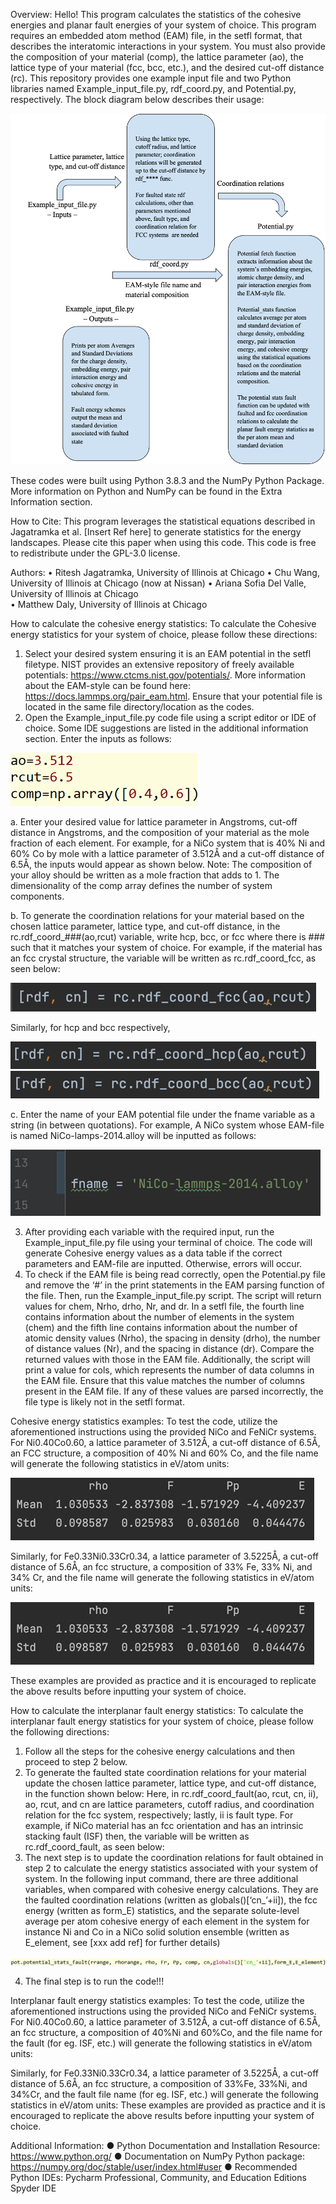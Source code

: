Overview:
Hello! This program calculates the statistics of the cohesive energies and planar fault energies of your system of choice. This program requires an embedded atom method (EAM) file, in the setfl format, that describes the interatomic interactions in your system. You must also provide the composition of your material (comp), the lattice parameter (ao), the lattice type of your material (fcc, bcc, etc.), and the desired cut-off distance (rc). This repository provides one example input file and two Python libraries named Example_input_file.py, rdf_coord.py, and Potential.py, respectively. The block diagram below describes their usage:

![](Images/Flowchart.png)

These codes were built using Python 3.8.3 and the NumPy Python Package. More information on Python and NumPy can be found in the Extra Information section.

How to Cite:
This program leverages the statistical equations described in Jagatramka et al. [Insert Ref here] to generate statistics for the energy landscapes. Please cite this paper when using this code. This code is free to redistribute under the GPL-3.0 license. 

Authors:
•	Ritesh Jagatramka, University of Illinois at Chicago
•	Chu Wang, University of Illinois at Chicago (now at Nissan)
•	Ariana Sofia Del Valle, University of Illinois at Chicago  
•	Matthew Daly, University of Illinois at Chicago 

How to calculate the cohesive energy statistics:
To calculate the Cohesive energy statistics for your system of choice, please follow these directions:
1.	Select your desired system ensuring it is an EAM potential in the setfl filetype. NIST provides an extensive repository of freely available potentials: 
https://www.ctcms.nist.gov/potentials/. 
More information about the EAM-style can be found here: 
https://docs.lammps.org/pair_eam.html. 
Ensure that your potential file is located in the same file directory/location as the codes.
2.	Open the Example_input_file.py code file using a script editor or IDE of choice. Some IDE suggestions are listed in the additional information section. Enter the inputs as follows:

![](Images/Input.png)

a.	Enter your desired value for lattice parameter in Angstroms, cut-off distance in Angstroms, and the composition of your material as the mole fraction of each element. For example, for a NiCo system that is 40% Ni and 60% Co by mole with a lattice parameter of 3.512Å and a cut-off distance of 6.5Å, the inputs would appear as shown below. 
Note: The composition of your alloy should be written as a mole fraction that adds to 1. The dimensionality of the comp array defines the number of system components. 

b.	To generate the coordination relations for your material based on the chosen lattice parameter, lattice type, and cut-off distance, in the rc.rdf_coord_###(ao,rcut) variable, write hcp, bcc, or fcc where there is ### such that it matches your system of choice. For example, if the material has an fcc crystal structure, the variable will be written as rc.rdf_coord_fcc, as seen below:

![](Images/RDF_coor_fcc.png)
 
Similarly, for hcp and bcc respectively,
 
![](Images/RDF_coor_hcp.png)
![](Images/RDF_coor_bcc.png)
 
c.	Enter the name of your EAM potential file under the fname variable as a string (in between quotations). For example, A NiCo system whose EAM-file is named NiCo-lamps-2014.alloy will be inputted as follows:

![](Images/Fname.png)

 
3.	After providing each variable with the required input, run the Example_input_file.py file using your terminal of choice. The code will generate Cohesive energy values as a data table if the correct parameters and EAM-file are inputted. Otherwise, errors will occur.
4.	To check if the EAM file is being read correctly, open the Potential.py file and remove the ‘#’ in the print statements in the EAM parsing function of the file. Then, run the Example_input_file.py script. The script will return values for chem, Nrho, drho, Nr, and dr. In a setfl file, the fourth line contains information about the number of elements in the system (chem) and the fifth line contains information about the number of atomic density values (Nrho), the spacing in density (drho), the number of distance values (Nr), and the spacing in distance (dr). Compare the returned values with those in the EAM file. Additionally, the script will print a value for cols, which represents the number of data columns in the EAM file. Ensure that this value matches the number of columns present in the EAM file. If any of these values are parsed incorrectly, the file type is likely not in the setfl format. 

Cohesive energy statistics examples:
To test the code, utilize the aforementioned instructions using the provided NiCo and FeNiCr systems. For Ni0.40Co0.60, a lattice parameter of 3.512Å, a cut-off distance of 6.5Å, an FCC structure, a composition of 40% Ni and 60% Co, and the file name will generate the following statistics in eV/atom units:


![](Images/stats.png)
 
Similarly, for Fe0.33Ni0.33Cr0.34, a lattice parameter of 3.5225Å, a cut-off distance of 5.6Å, an fcc structure, a composition of 33% Fe, 33% Ni, and 34% Cr, and the file name will generate the following statistics in eV/atom units:

![](Images/stats.png)
 
These examples are provided as practice and it is encouraged to replicate the above results before inputting your system of choice.

How to calculate the interplanar fault energy statistics:
To calculate the interplanar fault energy statistics for your system of choice, please follow the following directions:
1.	Follow all the steps for the cohesive energy calculations and then proceed to step 2 below.
2.	To generate the faulted state coordination relations for your material update the chosen lattice parameter, lattice type, and cut-off distance, in the function shown below:
Here, in rc.rdf_coord_fault(ao, rcut, cn, ii), ao, rcut, and cn are lattice parameters, cutoff radius, and coordination relation for the fcc system, respectively; lastly, ii is fault type. For example, if NiCo material has an fcc orientation and has an intrinsic stacking fault (ISF) then, the variable will be written as rc.rdf_coord_fault, as seen below:
3.	The next step is to update the coordination relations for fault obtained in step 2 to calculate the energy statistics associated with your system of system. In the following input command, there are three additional variables, when compared with cohesive energy calculations. They are the faulted coordination relations (written as globals()[‘cn_’+ii]), the fcc energy (written as form_E) statistics, and the separate solute-level average per atom cohesive energy of each element in the system for instance Ni and Co in a NiCo solid solution ensemble (written as E_element, see [xxx add ref] for further details) 

![](Images/Pot_pot.png)

4.	The final step is to run the code!!!

Interplanar fault energy statistics examples:
To test the code, utilize the aforementioned instructions using the provided NiCo and FeNiCr systems. For Ni0.40Co0.60, a lattice parameter of 3.512Å, a cut-off distance of 6.5Å, an fcc structure, a composition of 40%Ni and 60%Co, and the file name for the fault (for eg. ISF, etc.) will generate the following statistics in eV/atom units:

Similarly, for Fe0.33Ni0.33Cr0.34, a lattice parameter of 3.5225Å, a cut-off distance of 5.6Å, an fcc structure, a composition of 33%Fe, 33%Ni, and 34%Cr, and the fault file name (for eg. ISF, etc.) will generate the following statistics in eV/atom units:
These examples are provided as practice and it is encouraged to replicate the above results before inputting your system of choice.

Additional Information:
●	Python Documentation and Installation Resource: 
https://www.python.org/ 
●	Documentation on NumPy Python package: https://numpy.org/doc/stable/user/index.html#user
●	Recommended Python IDEs:
Pycharm Professional, Community, and Education Editions
Spyder IDE
